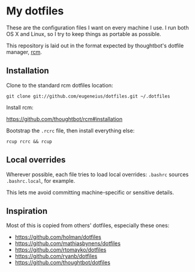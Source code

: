 # My dotfiles

These are the configuration files I want on every machine I use. I run both OS X and Linux, so I try to keep things as portable as possible.

This repository is laid out in the format expected by thoughtbot's dotfile manager, [rcm](https://github.com/thoughtbot/rcm).


## Installation

Clone to the standard rcm dotfiles location:

```
git clone git://github.com/eugeneius/dotfiles.git ~/.dotfiles
```


Install rcm:

https://github.com/thoughtbot/rcm#installation


Bootstrap the `.rcrc` file, then install everything else:

```
rcup rcrc && rcup
```


## Local overrides

Wherever possible, each file tries to load local overrides: `.bashrc` sources `.bashrc.local`, for example.

This lets me avoid committing machine-specific or sensitive details.


## Inspiration

Most of this is copied from others' dotfiles, especially these ones:

 - https://github.com/holman/dotfiles
 - https://github.com/mathiasbynens/dotfiles
 - https://github.com/rtomayko/dotfiles
 - https://github.com/ryanb/dotfiles
 - https://github.com/thoughtbot/dotfiles
